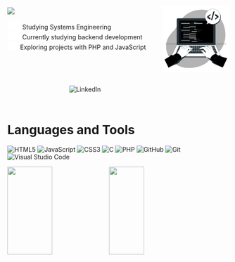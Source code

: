 
<img align="right" src="images/Hand coding-bro.svg" alt="Hand Coding" style="width: 30%; height: auto">

<img align="center" src="https://readme-typing-svg.demolab.com?font=Archivo+Black&size=50&duration=4995&color=F7F7F7&repeat=false&width=435&height=70&lines=Hi%2C+I'm+Ana!">

<div style="display: flex; flex-direction: column;">
  <p style="text-align: start;">
      <img src="images/books-study-learning-education-reading-library-svgrepo-com.svg" alt="Studying Systems Engineering" style="width: 30px; height: 20px;"/> Studying Systems Engineering <br/>
      <img src="images/laptop-computer-coding-code-script-svgrepo-com.svg" alt="Currently studying backend development" style="width: 30px; height: 20px;"/> Currently studying backend development <br/>
      <img src="images/computer-programmer-software-engineer-coder-software-developer-svgrepo-com.svg" alt="Exploring projects with PHP and JavaScript" style="width: 25px; height: 20px;"/> Exploring projects with PHP and JavaScript <br/><br/> 
      <a  href="https://www.linkedin.com/in/ana-luiza-goncalves-leopoldino-marques/" style="text-decoration: none; display: block; text-align: center; margin-top: 10px;">
        <p></p><img align="start" src="https://img.shields.io/badge/Connect%20with%20me%20on-0077B5?style=for-the-badge&logo=linkedin&logoColor=white" alt="LinkedIn"/>
      </a>
  </p>
</div>

<h1 align="start">Languages and Tools</h1>
<p align="start">
    <img src="https://img.shields.io/badge/HTML5-E34F26?style=for-the-badge&logo=html5&logoColor=black&color=white" alt="HTML5"/>
    <img src="https://img.shields.io/badge/JavaScript-F7DF1E?style=for-the-badge&logo=javascript&logoColor=black&color=white" alt="JavaScript"/>
    <img src="https://img.shields.io/badge/CSS3-1572B6?style=for-the-badge&logo=css3&logoColor=black&color=white" alt="CSS3"/>
    <img src="https://img.shields.io/badge/C-00599C?style=for-the-badge&logo=c&logoColor=black&color=white" alt="C"/>
    <img src="https://img.shields.io/badge/PHP-777BB4?style=for-the-badge&logo=php&logoColor=black&color=white" alt="PHP"/>
    <img src="https://img.shields.io/badge/GitHub-100000?style=for-the-badge&logo=github&logoColor=black&color=white" alt="GitHub"/>
    <img src="https://img.shields.io/badge/Git-F05032?style=for-the-badge&logo=git&logoColor=black&color=white" alt="Git"/>
    <img src="https://img.shields.io/badge/Visual_Studio_Code-0078D4?style=for-the-badge&logo=visual%20studio%20code&logoColor=black&color=white" alt="Visual Studio Code"/>
</p>

<p align="start">
    <img width="45%" height="200px" src="https://github-readme-stats.vercel.app/api?username=analeopoldino&card_width=300&text_bold=true&show_icons=true&hide_border=true&theme=transparent&icon_color=ffffff&text_color=ffffff&title_color=ffffff&rank_icon=github"/>
    <img width="40%" height="200px" src="https://github-readme-stats.vercel.app/api/top-langs/?username=analeopoldino&layout=compact&hide_border=true&theme=transparent&text_color=ffffff&title_color=ffffff"/>
</p>
